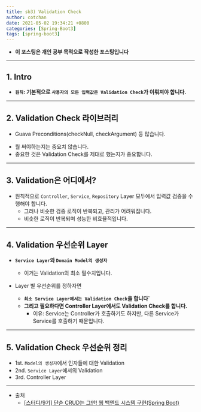 ```yaml
---
title: sb3) Validation Check 
author: cotchan 
date: 2021-05-02 19:34:21 +0800 
categories: [Spring-Boot3]
tags: [spring-boot3] 
---
```


+ **이 포스팅은 개인 공부 목적으로 작성한 포스팅입니다**

---

## 1. Intro

+ **`원칙`: 기본적으로 `사용자의 모든 입력값은 Validation Check`가 이뤄져야 합니다.**

---

## 2. Validation Check 라이브러리 

+ Guava Preconditions(checkNull, checkArgument) 등 많습니다.
- 뭘 써야하는지는 중요치 않습니다.
- 중요한 것은 Validation Check를 제대로 했는지가 중요합니다.

---

## 3. Validation은 어디에서?

- 원칙적으로 `Controller`, `Service`, `Repository` Layer 모두에서 입력값 검증을 수행해야 합니다.
  - 그러나 비슷한 검증 로직이 반복되고, 관리가 어려워집니다.
  - 비슷한 로직이 반복되며 성능한 비효율적입니다.

---

## 4. Validation 우선순위 Layer

+ **`Service Layer`와 `Domain Model의 생성자`**
  + 이거는 Validation의 최소 필수치입니다.

+ Layer 별 우선순위를 정하자면 
  + **`최소 Service Layer에서는 Validation Check`을 합니다`**
  + **그리고 필요하다면 Controller Layer에서도 Validation Check를 합니다.**
    - 이유: Service는 Controller가 호출하기도 하지만, 다른 Service가 Service를 호출하기 때문입니다.

---

## 5. Validation Check 우선순위 정리

+ 1st. `Model의 생성자`에서 인자들에 대한 Validation
+ 2nd. `Service Layer`에서의 Validation
+ 3rd. Controller Layer

---

+ 출처
    + [[스터디/9기] 단순 CRUD는 그만! 웹 백엔드 시스템 구현(Spring Boot)](https://programmers.co.kr/learn/courses/11694) 
